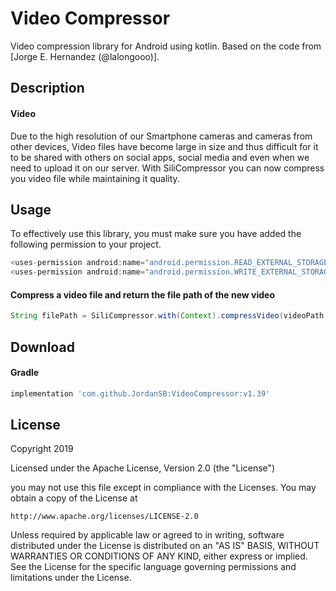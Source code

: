 # Video Compressor
Video compression library for Android using kotlin. Based on the code from [Jorge E. Hernandez (@lalongooo)].


Description
--------
#### Video
Due to the high resolution of our Smartphone cameras and cameras from other devices, Video files have become large in size and thus difficult for it to be shared with others on social apps, social media and even when we need to upload it on our server. With SiliCompressor you can now compress you video file while maintaining it quality.


Usage
--------
To effectively use this library, you must make sure you have added the following permission to your project.
```java
<uses-permission android:name="android.permission.READ_EXTERNAL_STORAGE"/>
<uses-permission android:name="android.permission.WRITE_EXTERNAL_STORAGE"/>
```
#### Compress a video file and return the file path of the new video
```java
String filePath = SiliCompressor.with(Context).compressVideo(videoPath, destinationDirectory);
```

Download
--------
#### Gradle
```groovy
implementation 'com.github.JordanSB:VideoCompressor:v1.39'
```

License
--------
Copyright 2019

Licensed under the Apache License, Version 2.0 (the "License")

you may not use this file except in compliance with the Licenses.
You may obtain a copy of the License at

    http://www.apache.org/licenses/LICENSE-2.0

Unless required by applicable law or agreed to in writing, software
distributed under the License is distributed on an "AS IS" BASIS,
WITHOUT WARRANTIES OR CONDITIONS OF ANY KIND, either express or implied.
See the License for the specific language governing permissions and
limitations under the License.
